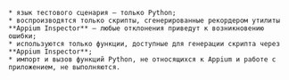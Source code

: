     * язык тестового сценария — только Python;
    * воспроизводятся только скрипты, сгенерированные рекордером утилиты **Appium Inspector** — любые отклонения приведут к возникновению ошибки;
    * используются только функции, доступные для генерации скрипта через **Appium Inspector**;
    * импорт и вызов функций Python, не относящихся к Appium и работе с приложением, не выполняются.